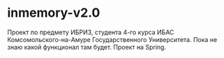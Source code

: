 # inmemory-v2.0
Проект по предмету ИБРИЗ, студента 4-го курса ИБАС Комсомольского-на-Амуре Государственного Университета.
Пока не знаю какой функционал там будет.
Проект на Spring.
